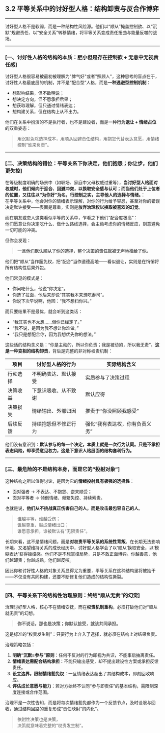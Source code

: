 ## **3.2 平等关系中的讨好型人格：结构卸责与反合作博弈**

---

讨好型人格不是软弱，而是一种结构性风险源。他们以“顺从”掩盖控制欲、以“沉默”规避责任、以“安全关系”转移情绪，将平等关系变成责任扭曲与能量反噬的战场。

---

### [一、讨好性人格的结构的本质：胆小但是存在控制欲 + 无意中无视责任感]

讨好型人格很容易被最初被理解为"脾气好"或者"照顾人"，这种思考的盲点在于，讨好性人格最底层的机制，并不是“配合型”人格，而是**一种逃避型控制机制**：

- 想影响结果，但不敢明说；
- 想决定方向，但不愿承担后果；
- 想获取理解，但只通过情绪表达；
- 想构建关系，但在结构上从不出力。

他们在关系中扮演的不是执行者，也不是建设者，而是一种**行为退让 + 情绪占位**的双重姿态：

> 用沉默免除选择成本，用顺从回避责任结构，用抱怨代替表达意愿，用情绪控制“谁来负责”。

---

### [二、决策结构的错位：平等关系下你决定，他们抱怨；你让步，他们更失控]

在等级制度明确的场景中（如职场、家庭中父母权威过重等），**当讨好型人格面对权威时，他们倾向于迎合、回避冲突，以换取安全感与认可；而当他们处于上位者的位置，又往往以“为你好”为名，行控制之实，主导他人的选择与情绪。**：  
在平等关系中，他会对你的情绪表示理解，对你的行为给予容忍，甚至对你的错误决定默许接受——表面是尊重，实则是**放弃治理权以换取被喜欢的幻觉**。

而在朋友或恋人这类看似平等的关系中，乍看之下他们“配合度极高”：  
他们愿意让你决定吃什么、做什么路线选择，会主动考虑你的情绪反应，刻意避免一切可能的冲突。

但你会发现：

> **一旦他们默认顺从了你的选择，整个决策的责任就被无声地推给了你。**

他们把“顺从”当作豁免权，把“配合”当作道德高地——看似退让，实则是在悄悄将所有结构性后果外包。

他们常见的模式是：

- 你问吃什么，他说“你决定”。
- 你选了拉面，他后来却说“其实我本来想吃寿司”。
- 你说下次早说啊，他回：“我不想扫你兴。”

而只要结果不是最优，就会听到这类话：

- “我其实也不太想……但你已经定了。”
- “我不说，是因为我不想让你难做。”
- “我只是想配合你，因为我想优先你的想法。”

这些话的结构含义是：“你是主动的，所以你负责；我是被动的，所以我无责”。**这是一种变相的结构卸责**，背后是完整的非对称权责机制：

| 项目     | 讨好型人格的行为     | 实际结构含义                   |
| -------- | -------------------- | ------------------------------ |
| 行动选择 | 不明确表达、默认接受 | 实质参与了决策过程             |
| 决策收益 | 下意识吸收、从不致谢 | 默认应得                       |
| 决策损失 | 情绪输出、外部归因   | 推责于“你没照顾我感受”         |
| 后续反馈 | 持续抱怨但不修正行为 | 强化“我有表达权，你有负责义务” |

他们没有意识到：**默认参与的每一个决定，本质上就是一次行为认同。只是不承担表态风险，却享受意见权力，这是下意识人格层面的结构套利行为。**

---

### [三、最危险的不是结构本身，而是它的“投射对象”]

这种结构之所以值得讨论，是因为它的**情绪投射具有极强的选择性**：

- 面对强者 → 不表达、不抱怨、逆来顺受；
- 面对平等者 → 倾倒情绪、频繁失控、持续索责。

也就是说，**他们从不挑战真正伤害自己的人，而是攻击最包容自己的人**。

> 谁越平等，谁越受伤；  
> 谁越尊重，越成情绪出口；  
> 谁愿意承担，谁被默认有“无限责任”。

长期来看，这不是情绪问题，而是**对权责平等关系的系统性背叛**。在长期无法影响环境、又渴望维持关系的成长经历中，讨好型人格学会了以‘顺从’换取安全，以‘模糊表达’获得操控感。他们不是不想掌控局势，只是不敢正面博弈。你越善意，他们越卸责；你越成熟，他们越反咬。

因此你和讨好性人格的对象关系显得尤为重要，平等关系在这种结构里将被抽干——不仅没有共同构建，还要不断修复他们造成的结构性撕裂。

---

### [四、平等关系下的结构性治理原则：终结“顺从无责”的幻觉]

治理讨好型人格，核心不在情绪安抚，而在**权责机制重构**。必须打破他们对“顺从就无责”的幻想。

> **你不说话，那也是决策；你默认接受，就该共同承担。**

这是标准的“权责发生制”：只要行为上介入了选择，就必须在结构上对结果负责。

治理策略包括：

1. **明确“沉默=参与”原则**：任何不反对的行为即视为共识，不能事后抽离责任。
2. **情绪表达需配合结构承担**：不能只输出感受，却不提出建设性方案或承担反馈责任。
3. **设立边界，限制情绪豁免权**：一旦情绪表达超出了其结构成本，即刻回收响应。
4. **评估成长意愿与能力**：若对方始终不认同“参与即责任”的基本结构，需限制深度连接或合作范围。

治理不是一次性告知，而是将每次情绪豁免都作为一个反馈节点，及时设限与回收，通过结构回路的重复形成“责任映射”的内化”。

> 依附性决策也是决策，  
> 决策就意味着完整的“权责发生制”。
